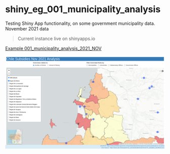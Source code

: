 # shiny_eg_001_municipality_analysis
Testing Shiny App functionality, on some government municipality data.  November 2021 data

> Current instance live on shinyapps.io

[Example 001_municipality_analysis_2021_NOV](https://chile-subisidios-analysis-nov2021.shinyapps.io/shiny_eg_001_municipality_analysis/)

![Webpage Screenshot](Webpage_screenshot.png)

